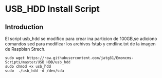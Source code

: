 # USB_HDD Install Script
## Introduction
El script usb_hdd se modifico para crear ina particion de 100GB,se adiciono comandos sed para modificar los archivos fstab y cmdline.txt  de la imagen de Raspbian Strech.
```shell
sudo wget https://raw.githubusercontent.com/jatg81/Emoncms-Scripts/master/USB_HDD/usb_hdd
sudo chmod +x usb_hdd
sudo  ./usb_hdd -d /dev/sda
```
